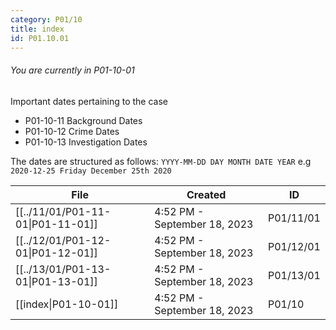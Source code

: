 ```yaml
---
category: P01/10
title: index
id: P01.10.01
---
```


###### You are currently in P01-10-01

Important dates pertaining to the case

- P01-10-11 Background Dates
- P01-10-12 Crime Dates
- P01-10-13 Investigation Dates

The dates are structured as follows: `YYYY-MM-DD DAY MONTH DATE YEAR` e.g `2020-12-25 Friday December 25th 2020`

| File                                                                                                          | Created                      | ID        |
| ------------------------------------------------------------------------------------------------------------- | ---------------------------- | --------- |
| [[../11/01/P01-11-01\|P01-11-01]]    | 4:52 PM - September 18, 2023 | P01/11/01 |
| [[../12/01/P01-12-01\|P01-12-01]]         | 4:52 PM - September 18, 2023 | P01/12/01 |
| [[../13/01/P01-13-01\|P01-13-01]] | 4:52 PM - September 18, 2023 | P01/13/01 |
| [[index\|P01-10-01]]                        | 4:52 PM - September 18, 2023 | P01/10    |
